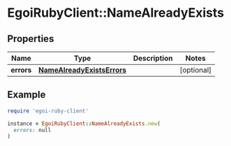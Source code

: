 # EgoiRubyClient::NameAlreadyExists

## Properties

| Name | Type | Description | Notes |
| ---- | ---- | ----------- | ----- |
| **errors** | [**NameAlreadyExistsErrors**](NameAlreadyExistsErrors.md) |  | [optional] |

## Example

```ruby
require 'egoi-ruby-client'

instance = EgoiRubyClient::NameAlreadyExists.new(
  errors: null
)
```

